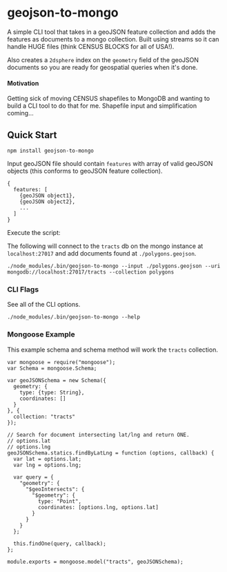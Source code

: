 
# geojson-to-mongo

A simple CLI tool that takes in a geoJSON feature collection and adds the features as documents to a mongo collection. Built using streams so it can handle HUGE files (think CENSUS BLOCKS for all of USA!).

Also creates a `2dsphere` index on the `geometry` field of the geoJSON documents so you are ready for geospatial queries when it's done.

#### Motivation

Getting sick of moving CENSUS shapefiles to MongoDB and wanting to build a CLI tool to do that for me.
Shapefile input and simplification coming...

## Quick Start

```
npm install geojson-to-mongo
```

Input geoJSON file should contain `features` with array of valid geoJSON objects (this conforms to geoJSON feature collection).

```
{
  features: [
    {geoJSON object1},
    {geoJSON object2},
    ...
  ]
}
```

Execute the script:

The following will connect to the `tracts` db on the mongo instance at `localhost:27017` and add documents found at `./polygons.geojson`.

```
./node_modules/.bin/geojson-to-mongo --input ./polygons.geojson --uri mongodb://localhost:27017/tracts --collection polygons
```

### CLI Flags

See all of the CLI options.

`./node_modules/.bin/geojson-to-mongo --help`

### Mongoose Example

This example schema and schema method will work the `tracts` collection.

```
var mongoose = require("mongoose");
var Schema = mongoose.Schema;

var geoJSONSchema = new Schema({
  geometry: {
    type: {type: String},
    coordinates: []
  }
}, {
  collection: "tracts"
});

// Search for document intersecting lat/lng and return ONE.
// options.lat
// options.lng
geoJSONSchema.statics.findByLatLng = function (options, callback) {
  var lat = options.lat;
  var lng = options.lng;

  var query = {
    "geometry": {
      "$geoIntersects": {
        "$geometry": {
          type: "Point",
          coordinates: [options.lng, options.lat]
        }
      }
    }
  };

  this.findOne(query, callback);
};

module.exports = mongoose.model("tracts", geoJSONSchema);
```
